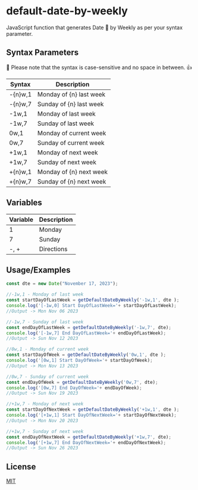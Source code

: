 # default-date-by-weekly

JavaScript function that generates Date :date: by Weekly as per your syntax parameter.


## Syntax Parameters

:pushpin: Please note that the syntax is case-sensitive and no space in between. :+1:

| Syntax            | Description                            |
| ----------------- | -------------------------------------- |
| -{n}w,1 | Monday of {n} last week |
| -{n}w,7 | Sunday of {n} last week |	
| -1w,1 | Monday of last week |
| -1w,7 | Sunday of last week |
| 0w,1 | Monday of current week |
| 0w,7 | Sunday of current week |
| +1w,1 | Monday of next week |
| +1w,7 | Sunday of next week |	
| +{n}w,1 | Monday of {n} next week |
| +{n}w,7 | Sunday of {n} next week |

## Variables
| Variable            | Description                            |
| ----------------- | -------------------------------------- |
| 1 | Monday |
| 7 | Sunday |
| -, + | Directions |

## Usage/Examples

```javascript
const dte = new Date("November 17, 2023");

//-1w,1 - Monday of last week
const startDayOfLastWeek = getDefaultDateByWeekly('-1w,1', dte );
console.log('[-1w,0] Start DayOfLastWeek='+ startDayOfLastWeek);
//Output -> Mon Nov 06 2023

//-1w,7 - Sunday of last week
const endDayOfLastWeek = getDefaultDateByWeekly('-1w,7', dte);
console.log('[-1w,7] End DayOfLastWeek='+ endDayOfLastWeek);
//Output -> Sun Nov 12 2023

//0w,1 - Monday of current week
const startDayOfWeek = getDefaultDateByWeekly('0w,1', dte );
console.log('[0w,1] Start DayOfWeek='+ startDayOfWeek);
//Output -> Mon Nov 13 2023

//0w,7 - Sunday of current week
const endDayOfWeek = getDefaultDateByWeekly('0w,7', dte);
console.log('[0w,7] End DayOfWeek='+ endDayOfWeek);
//Output -> Sun Nov 19 2023

//+1w,7 - Monday of next week
const startDayOfNextWeek = getDefaultDateByWeekly('+1w,1', dte );
console.log('[+1w,1] Start DayOfNextWeek='+ startDayOfNextWeek);
//Output -> Mon Nov 20 2023

//+1w,7 - Sunday of next week
const endDayOfNextWeek = getDefaultDateByWeekly('+1w,7', dte);
console.log('[+1w,7] End DayOfNextWeek='+ endDayOfNextWeek);
//Output -> Sun Nov 26 2023
```

## License

[MIT](https://github.com/bryanbohol/default-date-by-weekly/blob/main/LICENSE)
